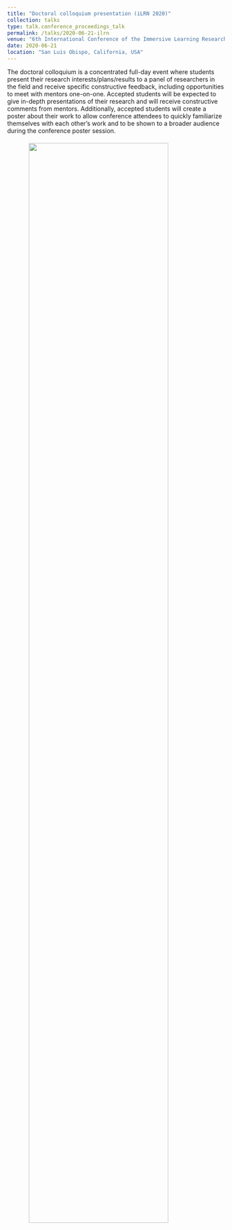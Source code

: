 ```yaml
---
title: "Doctoral colloquium presentation (iLRN 2020)"
collection: talks
type: talk.conference_proceedings_talk
permalink: /talks/2020-06-21-ilrn
venue: "6th International Conference of the Immersive Learning Research Network, 2020"
date: 2020-06-21
location: "San Luis Obispo, California, USA"
---
```


The doctoral colloquium is a concentrated full-day event where students present their research interests/plans/results to a panel of researchers in the field and receive specific constructive feedback, including opportunities to meet with mentors one-on-one. Accepted students will be expected to give in-depth presentations of their research and will receive constructive comments from mentors. Additionally, accepted students will create a poster about their work to allow conference attendees to quickly familiarize themselves with each other’s work and to be shown to a broader audience during the conference poster session.

<img src='/images/ilrn2020.gif' width='80%' style='display: block; margin-left: auto; margin-right: auto; margin-top: 20px'>
